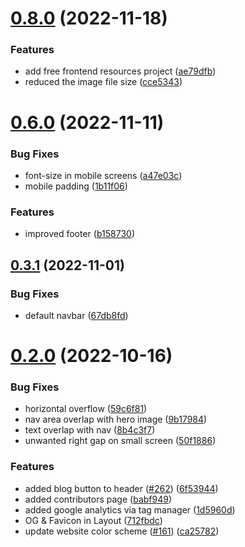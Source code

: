 # [0.8.0](https://github.com/FrancescoXX/4c-site/compare/v0.6.0...v0.8.0) (2022-11-18)


### Features

* add free frontend resources project ([ae79dfb](https://github.com/FrancescoXX/4c-site/commit/ae79dfbac7bea48f91a8be0c6bd623ebf9f936c1))
* reduced the image file size ([cce5343](https://github.com/FrancescoXX/4c-site/commit/cce53436d841af53d7e116192ae6dcfff9872df9))



# [0.6.0](https://github.com/FrancescoXX/4c-site/compare/v0.3.1...v0.6.0) (2022-11-11)


### Bug Fixes

* font-size in mobile screens ([a47e03c](https://github.com/FrancescoXX/4c-site/commit/a47e03c28dab7ba80f3ea83150ca2a3fecf96cf3))
* mobile padding ([1b11f06](https://github.com/FrancescoXX/4c-site/commit/1b11f0661215c2c77e99a38812a827d74dabcb7a))


### Features

* improved footer ([b158730](https://github.com/FrancescoXX/4c-site/commit/b158730d4cebc8aa8b498b5f773a13bcadc54992))



## [0.3.1](https://github.com/FrancescoXX/4c-site/compare/v0.2.0...v0.3.1) (2022-11-01)


### Bug Fixes

* default navbar ([67db8fd](https://github.com/FrancescoXX/4c-site/commit/67db8fd861b430f9517239076e71ac7628b3e502))



# [0.2.0](https://github.com/FrancescoXX/4c-site/compare/8b4c3f7bda23dce32a75f4a09eea4018819e97d9...v0.2.0) (2022-10-16)


### Bug Fixes

* horizontal overflow ([59c6f81](https://github.com/FrancescoXX/4c-site/commit/59c6f81b0f3b9d4e2626d4ef1bcf03a162574c4c))
* nav area overlap with hero image ([9b17984](https://github.com/FrancescoXX/4c-site/commit/9b179841b54381479abd260665155d97cb5b52cf))
* text overlap with nav ([8b4c3f7](https://github.com/FrancescoXX/4c-site/commit/8b4c3f7bda23dce32a75f4a09eea4018819e97d9))
* unwanted right gap on small screen ([50f1886](https://github.com/FrancescoXX/4c-site/commit/50f1886d131fca11dd299d18a6db9f9bee57acff))


### Features

* added blog button to header ([#262](https://github.com/FrancescoXX/4c-site/issues/262)) ([6f53944](https://github.com/FrancescoXX/4c-site/commit/6f53944286ccc7c944154c1ac969c9b663a50b79))
* added contributors page ([babf949](https://github.com/FrancescoXX/4c-site/commit/babf949d8a2a5c71afb25ee6c3dbb8a70867d88d))
* added google analytics via tag manager ([1d5960d](https://github.com/FrancescoXX/4c-site/commit/1d5960da3973d69331d114a14d3f6cf07701d445))
* OG & Favicon in Layout ([712fbdc](https://github.com/FrancescoXX/4c-site/commit/712fbdc005780f0e8dec412218e023111c80cf6c))
* update website color scheme ([#161](https://github.com/FrancescoXX/4c-site/issues/161)) ([ca25782](https://github.com/FrancescoXX/4c-site/commit/ca25782bd9e2078edcf0bbebe2c1dc7e02de30f5))



